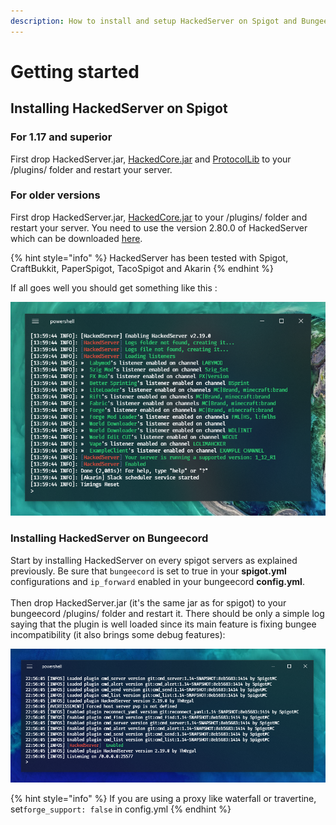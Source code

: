 ```yaml
---
description: How to install and setup HackedServer on Spigot and Bungeecord?
---
```


# Getting started

## Installing HackedServer on Spigot

### For 1.17 and superior

First drop HackedServer.jar, [HackedCore.jar](https://www.spigotmc.org/resources/hackedcore-hackedserver-library.68979/) and [ProtocolLib](https://www.spigotmc.org/resources/protocollib.1997/) to your /plugins/ folder and restart your server.

### For older versions

First drop HackedServer.jar, [HackedCore.jar](https://www.spigotmc.org/resources/hackedcore-hackedserver-library.68979/) to your /plugins/ folder and restart your server. You need to use the version 2.80.0 of HackedServer which can be downloaded [here](https://www.spigotmc.org/resources/%E2%80%8D%E2%9C%85-25-%E2%98%A0%EF%B8%8F-hackedserver-mods-clients-detector.46485/download?version=401048).&#x20;

{% hint style="info" %}
&#x20;HackedServer has been tested with Spigot, CraftBukkit, PaperSpigot, TacoSpigot and Akarin
{% endhint %}

If all goes well you should get something like this :

![](.gitbook/assets/logs.png)

### Installing HackedServer on Bungeecord

Start by installing HackedServer on every spigot servers as explained previously. Be sure that `bungeecord` is set to true in your **spigot.yml** configurations and `ip_forward` enabled in your bungeecord **config.yml**.\
\
Then drop HackedServer.jar (it's the same jar as for spigot) to your bungeecord /plugins/ folder and restart it. There should be only a simple log saying that the plugin is well loaded since its main feature is fixing bungee incompatibility (it also brings some debug features):

![](.gitbook/assets/logs_bungee.png)

{% hint style="info" %}
If you are using a proxy like waterfall or travertine, set`forge_support: false` in config.yml
{% endhint %}
